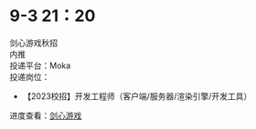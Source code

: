 # 9-3 21：20
剑心游戏秋招  
内推  
投递平台：Moka  
投递岗位：
+ 【2023校招】开发工程师（客户端/服务器/渲染引擎/开发工具）

进度查看：[剑心游戏](https://app.mokahr.com/campus-recruitment/ijianxin/6390#/candidateHome/applications)